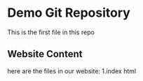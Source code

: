 # Demo Git Repository

This is the first file in this repo

## Website Content
here are the files in our website:
1.index html

